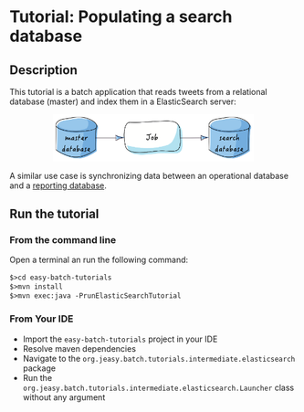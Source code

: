 # Tutorial: Populating a search database

## Description

This tutorial is a batch application that reads tweets from a relational database (master) and index them in a ElasticSearch server:

<div align="center">
    <img src="db-to-db.png" alt="db-to-db" style="width:70%;height:70%;">
</div>

A similar use case is synchronizing data between an operational database and a [reporting database](http://martinfowler.com/bliki/ReportingDatabase.html).

## Run the tutorial

### From the command line

Open a terminal an run the following command:

```
$>cd easy-batch-tutorials
$>mvn install
$>mvn exec:java -PrunElasticSearchTutorial
```

### From Your IDE

* Import the `easy-batch-tutorials` project in your IDE
* Resolve maven dependencies
* Navigate to the `org.jeasy.batch.tutorials.intermediate.elasticsearch` package
* Run the `org.jeasy.batch.tutorials.intermediate.elasticsearch.Launcher` class without any argument
